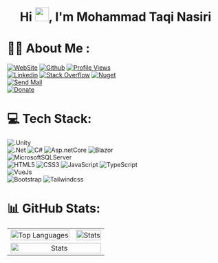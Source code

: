 <h1 align="center">Hi <img src="https://media.giphy.com/media/hvRJCLFzcasrR4ia7z/giphy.gif" width="32">, I'm Mohammad Taqi Nasiri</h1>

# 👨‍💻 About Me :
[![WebSite](https://img.shields.io/badge/WebSite-162451?style=for-the-badge)](https://taqinasiri.com)
[![Github](https://img.shields.io/github/followers/taqinasiri?logo=github&style=for-the-badge&color=0891b2&labelColor=1c1917)](https://www.github.com/taqinasiri) 
[![Profile Views](https://komarev.com/ghpvc/?username=taqinasiri&&style=for-the-badge)](https://github.com/taqinasiri) </br>
[![Linkedin](https://img.shields.io/badge/linkedin-0077B5?style=for-the-badge&logo=linkedin&logoColor=white)](https://www.linkedin.com/in/taqi-nasiri)
[![Stack Overflow](https://img.shields.io/badge/Stackoverflow-FE7A16?style=for-the-badge&logo=stack-overflow&logoColor=white)](https://stackoverflow.com/users/16142793)
[![Nuget](https://img.shields.io/badge/Nuget-004880?style=for-the-badge&logo=nuget&logoColor=white)](https://www.nuget.org/profiles/Taqi) </br>
[![Send Mail](https://img.shields.io/badge/taqinasiri@outlook.com-0078D4?style=for-the-badge&logo=microsoftoutlook&logoColor=white)](mailto:taqinasiri@outlook,com) </br>
[![Donate](https://img.shields.io/badge/Donate-FEB542?style=for-the-badge&logo=buymeacoffee&logoColor=222222)](https://www.coffeete.ir/taqi)


# 💻 Tech Stack:

![.Unity](https://img.shields.io/badge/Unity-181818?style=for-the-badge&logo=unity&logoColor=white) </br> 
![.Net](https://img.shields.io/badge/.NET-5C2D91?style=for-the-badge&logo=.net&logoColor=white)
![C#](https://img.shields.io/badge/c%23-%23239120?style=for-the-badge&logo=c-sharp&logoColor=white) 
![Asp.netCore](https://img.shields.io/badge/Asp.net%20core-3a0bbd?style=for-the-badge&logo=.net&logoColor=white) 
![Blazor](https://img.shields.io/badge/Blazor-592C8C?style=for-the-badge&logo=blazor&logoColor=white) </br> 
![MicrosoftSQLServer](https://img.shields.io/badge/Microsoft%20SQL%20Sever-CC2927?style=for-the-badge&logo=microsoft%20sql%20server&logoColor=white) </br>
![HTML5](https://img.shields.io/badge/html5-%23E34F26?style=for-the-badge&logo=html5&logoColor=white) 
![CSS3](https://img.shields.io/badge/css3-%231572B6?style=for-the-badge&logo=css3&logoColor=white) 
![JavaScript](https://img.shields.io/badge/javascript-F7DF1E?style=for-the-badge&logo=javascript&logoColor=white) 
![TypeScript](https://img.shields.io/badge/typecript-3178C6?style=for-the-badge&logo=typescript&logoColor=white) </br>
![VueJs](https://img.shields.io/badge/VueJs-42B883?style=for-the-badge&logo=vue.js&logoColor=white) </br>
![Bootstrap](https://img.shields.io/badge/Bootstrap-7952B3?style=for-the-badge&logo=Bootstrap&logoColor=white)
![Tailwindcss](https://img.shields.io/badge/tailwind%20css-2C8EBE?style=for-the-badge&logo=tailwindcss&logoColor=white)
 
# 📊 GitHub Stats:

<div align="center">
<table>
<tr>
<td align="center"><a href="https://github.com/taqinasiri"><img  style="width:100%" src="https://github-readme-stats.vercel.app/api/top-langs/?username=taqinasiri&theme=github_dark&include_all_commits=true&count_private=true&layout=compact" alt="Top Languages"></a></td>
 <td align="center"><a href="https://github.com/taqinasiri"><img style="width:100%" src="https://github-readme-stats.vercel.app/api?username=taqinasiri&theme=github_dark&include_all_commits=true&count_private=true" alt="Stats"></a></td>
</tr>
<tr>
  <td align="center" colspan="2"><a href="https://github.com/taqinasiri"><img style="width:100%" src="https://github-readme-activity-graph.vercel.app/graph/?username=taqinasiri&bg_color=0D1117&color=58A5FE&line=58A5FE&point=FFFFFF" alt="Stats"></a></td>
</tr>
</table>
</div>
